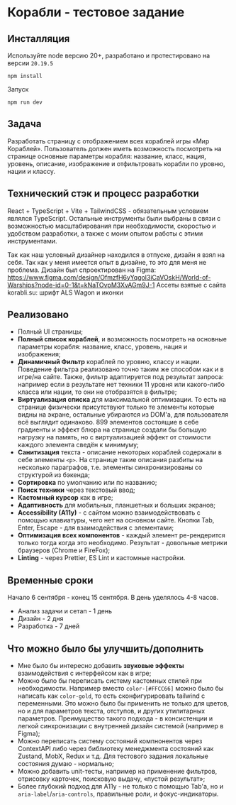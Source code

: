 # Корабли - тестовое задание

## Инсталляция

Используйте node версию 20+, разработано и протестировано на версии `20.19.5`

```
npm install
```

Запуск

```
npm run dev
```

## Задача

Разработать страницу с отображением всех кораблей игры «Мир Кораблей». Пользователь должен иметь возможность посмотреть на странице основные параметры корабля: название, класс, нация, уровень, описание, изображение и отфильтровать корабли по уровню, нации и классу.

## Технический стэк и процесс разработки

React + TypeScript + Vite + TailwindCSS - обязательным условием являлся TypeScript. Остальные инструменты были выбраны в связи с возможностью масштабирования при необходимости, скоростью и удобством разработки, а также с моим опытом работы с этими инструментами.

Так как наш условный дизайнер находился в отпуске, дизайн я взял на себя. Так как у меня имеется опыт в дизайне, то это для меня не проблема. Дизайн был спроектирован на Figma: https://www.figma.com/design/OfmzfH6yYqgol3iCaVOskH/World-of-Warships?node-id=0-1&t=kNaTOvpM3XvAGm9J-1
Ассеты взятые с сайта korabli.su: шрифт ALS Wagon и иконки

## Реализовано

- Полный UI cтраницы;
- **Полный список кораблей**, и возможность посмотреть на основные параметры корабля: название, класс, уровень, нация и изображения;
- **Динамичный Фильтр** кораблей по уровню, классу и нации. Поведение фильтра реализовано точно таким же способом как и в игре/на сайте. Также, фильтр адаптируется под результат запроса: например если в результате нет техники 11 уровня или какого-либо класса или нации, то они не отобразятся в фильтре;
- **Виртуализация списка** для максимальной оптимизации. То есть на странице физически присутствуют только те элементы которые видны на экране, остальные убираются из DOM'a, для пользователя всё выглядит одинаково. 899 элементов состоящие в себе градиенты и эффект блюра на странице создали бы большую нагрузку на память, но с виртуализацией эффект от стоимости каждого элемента сведён к минимуму;
- **Санитизация** текста - описание некоторых кораблей содержали в себе элементы `<p>`. На странице такие описания разбиты на несколько параграфов, т.е. элементы синхронизированы со структурой из бэкенда;
- **Сортировка** по умолчанию или по названию;
- **Поиск техники** через текстовый ввод;
- **Кастомный курсор** как в игре;
- **Адаптивность** для мобильных, планшетных и больших экранов;
- **Accessibility (A11y)** - с сайтом можно взаимодействовать с помощью клавиатуры, чего нет на основном сайте. Кнопки Tab, Enter, Escape - для взаимодействия с элементами;
- **Оптимизация всех компонентов** - каждый элемент ре-рендерится только тогда когда это необходимо. Результат - довольные метрики браузеров (Chrome и FireFox);
- **Linting** - через Prettier, ES Lint и кастомные настройки.

## Временные сроки

Начало 6 сентября - конец 15 сентября. В день уделялось 4-8 часов.

- Анализ задачи и сетап - 1 день
- Дизайн - 2 дня
- Разработка - 7 дней

## Что можно было бы улучшить/дополнить

- Мне было бы интересно добавить **звуковые эффекты** взаимодействия с интерфейсом как в игре;
- Можно было бы переписать систему кастомных стилей при необходимости. Например вместо `color-[#FFCC66]` можно было бы написать как `color-gold`, то есть сконфигурировать tailwind с переменными. Это можно было бы применить не только для цветов, но и для параметров текста, отступов, и других утилитарных параметров. Преимущество такого подхода - в консистенции и легкой синхронизации с внутренней дизайн системой (например в Figma);
- Можно переписать систему состояний компнонентов через ContextAPI либо через библиотеку менеджмента состояний как Zustand, MobX, Redux и т.д. Для тестового задания локальные состояния думаю - нормально;
- Можно добавить unit-тесты, например на применение фильтров, отрисовку карточек, поисковую выдачу, «пустой результат»;
- Более глубокий подход для A11y - не только с помощью Tab'а, но и `aria-label`/`aria-controls`, правильные роли, и фокус-индикаторы.
